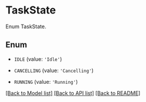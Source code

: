# TaskState

Enum TaskState.

## Enum

* `IDLE` (value: `'Idle'`)

* `CANCELLING` (value: `'Cancelling'`)

* `RUNNING` (value: `'Running'`)

[[Back to Model list]](README.md#documentation-for-models) [[Back to API list]](README.md#documentation-for-api-endpoints) [[Back to README]](README.md)



